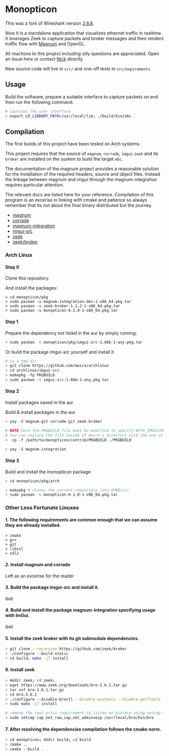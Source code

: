 Monopticon
==========

This was a fork of Wireshark version [2.6.8](https://github.com/wireshark/wireshark/tree/wireshark-2.6.8).

Now it is a standalone application that visualizes ethernet traffic in realtime. It leverages Zeek to capture packets and broker messages and then renders traffic flow with [Magnum](https://magnum.graphics/) and OpenGL.

All reactions to this project including silly questions are appreciated. Open an issue here or contact [Nick](https://nskelsey.com) directly.

New source code will live in `src/` and one-off tests in `src/expirements`

## Usage

Build the software, prepare a suitable interface to capture packets on and then run the following command.

```bash
# launches the user interface
> export LD_LIBRARY_PATH=/usr/local/lib; ./build/bin/ebc
```

## Compilation
The first builds of this project have been tested on Arch systems.

This project requires that the source of `magnum`, `corrade`, `imgui` `zeek` and its `broker` are installed on the system to build the target `ebc`.

The documentation of the magnum project provides a reasonable solution for the installation of the required headers, source and object files. Instead the linkage between magnum and imgui through the magnum-integration requires particular attention.

The relevant docs are listed here for your reference. Compilation of this program is an excerise in linking with cmake and patience so always remember that its not about the final binary distributed but the journey.

- [magnum](https://doc.magnum.graphics/magnum/building.html)
- [corrade](https://doc.magnum.graphics/corrade/building-corrade.html)
- [magnum-integration](https://doc.magnum.graphics/magnum/building-integration.html)
- [imgui-src](https://github.com/mosra/archlinux/tree/master/imgui-src)
- [zeek](https://docs.zeek.org/en/stable/install/install.html)
- [zeek/broker](https://github.com/zeek/broker)


### Arch Linux

#### Step 0

Clone this repository.

And install the packages:

```
> cd monopticon/pkg
> sudo pacman -u magnum-integration-dev-1-x86_64.pkg.tar
> sudo pacman -u zeek-broker-1.1.2-1-x86_64.pkg.tar
> sudo pacman -u monopticon-0.1.0-1-x86_64.pkg.tar
```



#### Step 1

Prepare the dependency not listed in the aur by simply running:

```bash
> sudo pacman -U monopticon/pkg/imgui-src-1.66b-1-any.pkg.tar
```

Or build the package imgui-src yourself and install it.

```bash
# in a tmp dir
> git clone https://github.com/mosra/archlinux
> cd archlinux/imgui-src
> makepkg -fp PKGBUILD
> sudo pacman -U imgui-src-1.66b-1-any.pkg.tar
```

#### Step 2

Install packages saved in the aur

Build & install packages in the aur.

```bash
> yay -S magnum-git corrade-git zeek-broker
```

```bash
# NOTE here the PKGBUILD file must be modified to specify WITH_IMGUI=ON and a path.
# You can replace the file inside of mosra's directory with the one in this repository.
>  cp -f /path/to/monopticon/contrib/PKGBUILD ./PKGBUILD

> yay -S magnum-integration
```

#### Step 3

Build and install the monopticon package

```bash
> cd monopticon/pkg/arch

> makepkg # clones the current repository into $PWD/src
> sudo pacman -U monopticon-0.1.0-1-x86_64.pkg.tar
```


### Other Less Fortunate Linuxes

#### 1. The following requirements are common enough that we can assume they are already installed.

```
> cmake
> g++
> git
> libssl
> sdl2
```

#### 2. Install magnum and corrade

Left as an excerise for the reader

#### 3. Build the package imgui-src and install it.

ibid

#### 4. Build and install the package magnum-integration specifying usage with ImGui.

ibid

#### 5. Install the zeek broker with its git submodule dependencies.

```bash
> git clone --recursive https://github.com/zeek/broker
> ./configure --build-static
> cd build; make -j7 install
```

#### 6. Install zeek

```bash
> mkdir zeek; cd zeek;
> wget https://www.zeek.org/downloads/bro-2.6.1.tar.gz
> tar xvf bro-2.6.1.tar.gz
> cd bro-2.6.1
> ./configure --disable-broctl --disable-auxtools --disable-perftools --disable-python --disable-broker-tests
> sudo make -j7 install

# remove the root privs requirement to listen on bin/bro using setcap as the current user
> sudo setcap cap_net_raw,cap_net_admin=eip /usr/local/bro/bin/bro
```

#### 7. After resolving the dependencies compilation follows the cmake norm.

```bash
> cd monopticon; mkdir build; cd build
> cmake ..
> cmake --build .
```
